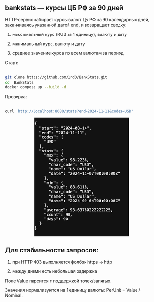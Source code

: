 ## bankstats — курсы ЦБ РФ за 90 дней

HTTP-сервис забирает курсы валют ЦБ РФ за 90 календарных дней, заканчиваясь указанной датой end, и возвращает сводку:

1) максимальный курс (RUB за 1 единицу), валюту и дату

2) минимальный курс, валюту и дату

3) среднее значение курса по всем валютам за период

Cтарт:
```bash 

git clone https://github.com/1rd0/BankStats.git
cd  BankStats
docker compose up --build -d
 ```
Проверка:
```bash 

curl 'http://localhost:8080/stats?end=2024-11-11&codes=USD'
 ```
<p align="center">
 <img   src="img.png" alt="qr"/>
</p>

## Для стабильности запросов:

1) при HTTP 403 выполняется фолбэк https → http

2) между днями есть небольшая задержка  

Поле Value парсится с поддержкой точек/запятых.

Значения нормализуются на 1 единицу валюты: PerUnit = Value / Nominal.
